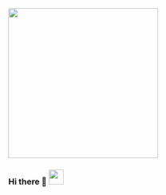 <img src="https://raw.githubusercontent.com/Krishika510/Krishika510/master/SDE_mov_to_gif.gif" width="300px">

### Hi there 👋 <img src="https://raw.githubusercontent.com/MartinHeinz/MartinHeinz/master/wave.gif" width="30px">

<!--
**Krishika510/Krishika510** is a ✨ _special_ ✨ repository because its `README.md` (this file) appears on your GitHub profile.

Here are some ideas to get you started:

- 🔭 I’m currently working on ...
- 🌱 I’m currently learning ...
- 👯 I’m looking to collaborate on ...
- 🤔 I’m looking for help with ...
- 💬 Ask me about ...
- 📫 How to reach me: ...
- 😄 Pronouns: ...
- ⚡ Fun fact: ...
-->
